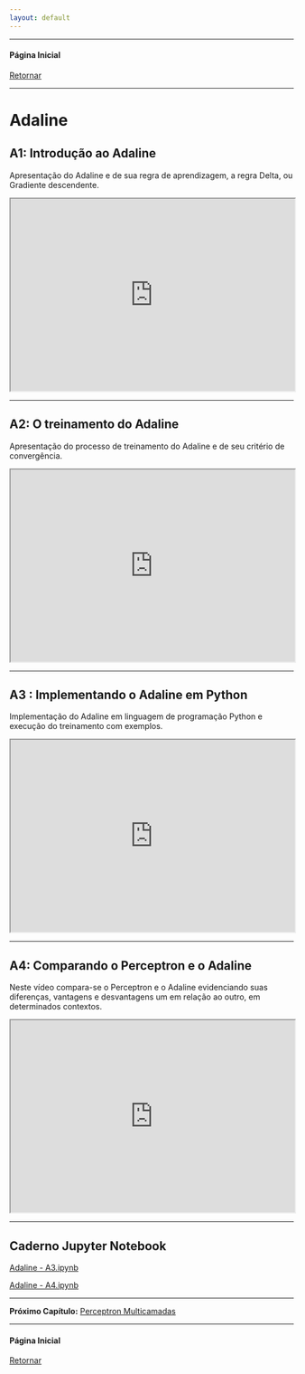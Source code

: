 ```yaml
---
layout: default
---
```


---

#### Página Inicial
[Retornar](../index)

---

# Adaline

## A1: Introdução ao Adaline
 Apresentação do Adaline e de sua regra de aprendizagem, a regra Delta, ou Gradiente descendente.  
 
 <iframe src="https://drive.google.com/file/d/1G9-xjpGXnB_PE8KFIT84UzNSPaX7yGaY/preview" width="100%" height="340" allow="autoplay" allow="fullscreen"></iframe>

---

## A2: O treinamento do Adaline
Apresentação do processo de treinamento do Adaline e de seu critério de convergência.

<iframe src="https://drive.google.com/file/d/1mP08CG4o-ygxewPuqMfep4r93F7zZ5-o/preview" width="100%" height="340" allow="autoplay" allow="fullscreen"></iframe>

---

## A3 : Implementando o Adaline em Python
Implementação do Adaline em linguagem de  programação Python e execução do treinamento com exemplos.

<iframe src="https://drive.google.com/file/d/1_2dxOkUHtXkCAongyt0WgehkwYGQaTRJ/preview" width="100%" height="340" allow="autoplay" allow="fullscreen"></iframe>
  
---

        
## A4: Comparando o Perceptron e o Adaline
 Neste vídeo compara-se o Perceptron e o Adaline evidenciando suas diferenças, vantagens e desvantagens um em relação ao outro, em determinados contextos. 
 
<iframe src="https://drive.google.com/file/d/1Mch4hXYj1C1joazgVtABlCv3oyJq0vqa/preview" width="100%" height="340" allow="autoplay" allow="fullscreen"></iframe>

---

## Caderno Jupyter Notebook


[Adaline - A3.ipynb](https://drive.google.com/file/d/1Lm07YL6bOtq39hdKlfXwucCJFj1CQpBk/view?usp=drive_link)

[Adaline - A4.ipynb](https://drive.google.com/file/d/1KYE7fFlTANNZIjNdir0rR7c883VhSa_S/view?usp=drive_link)

---


**Próximo Capítulo:**
[Perceptron Multicamadas](/paginas/pmc)

---
#### Página Inicial
[Retornar](../index)